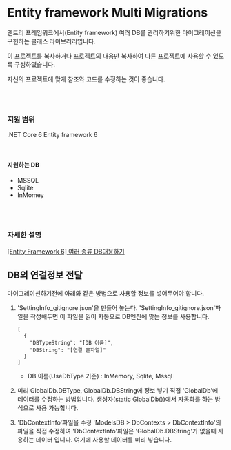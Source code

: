 # Entity framework Multi Migrations

엔트리 프레임워크에서(Entity framework) 여러 DB를 관리하기위한 마이그레이션을 구현하는 클래스 라이브러리입니다.

이 프로젝트를 복사하거나 프로젝트의 내용만 복사하여 다른 프로젝트에 사용할 수 있도록 구성하였습니다.

자신의 프로젝트에 맞게 참조와 코드를 수정하는 것이 좋습니다.

<br />
<br />

### 지원 범위

.NET Core 6
Entity framework 6

<br />

#### 지원하는 DB
- MSSQL
- Sqlite
- InMomey

<br />
<br />

### 자세한 설명
[[Entity Framework 6] 여러 종류 DB대응하기](https://blog.danggun.net/10495)


## DB의 연결정보 전달

마이그레이션하기전에 아래와 같은 방법으로 사용할 정보를 넣어두어야 합니다.

1) 'SettingInfo_gitignore.json'을 만들어 놓는다.
	'SettingInfo_gitignore.json'파일을 작성해두면 이 파일을 읽어 자동으로 DB엔진에 맞는 정보를 사용합니다.
	```
	[
	  {
		"DBTypeString": "[DB 이름]",
		"DBString": "[연결 문자열]"
	  }
	]
	```
	
	- DB 이름(UseDbType 기준) : InMemory, Sqlite, Mssql
	
2) 미리 GlobalDb.DBType, GlobalDb.DBString에 정보 넣기
	직접 'GlobalDb'에 데이터를 수정하는 방법입니다.
	생성자(static GlobalDb())에서 자동화를 하는 방식으로 사용 가능합니다.


3) 'DbContextInfo'파일을 수정
	'ModelsDB > DbContexts > DbContextInfo'의 파일을 직접 수정하여 
    'DbContextInfo'파일은 'GlobalDb.DBString'가 없을때 사용하는 데이터 입니다.
	여기에 사용할 데이터를 미리 넣습니다.
	
